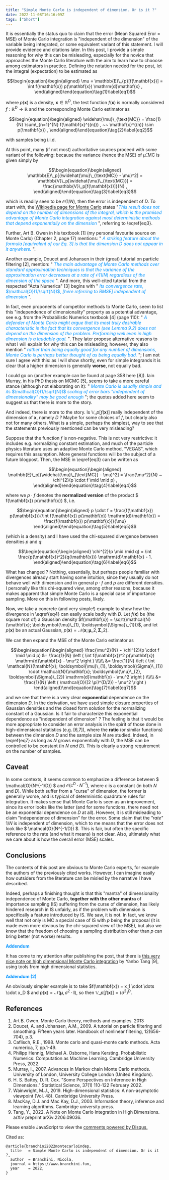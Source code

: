 ```yaml
---
title: "Simple Monte Carlo is independent of dimension. Or is it ?"
date: 2022-11-08T16:16:09Z 
tags: ["Short"]
---
```


It is essentially the status quo to claim that the error (Mean Squared Eror = MSE) of Monte Carlo integration is "independent of the dimension" of the variable being integrated, or some equivalent variant of this statement. I will provide evidence and citations later. In this post, I provide a simple reasoning for why this can be misleading, especially for the novice that approaches the Monte Carlo literature with the aim to learn how to chooose among estimators in practice. 
Defining the notation needed for the post, let the integral (expectation) to be estimated as 

$$\begin{equation}\begin{aligned}
\mu = \mathbb{E}\_{p}[f(\mathbf{x})] = \int f(\mathbf{x}) p(\mathbf{x}) \mathrm{d}\mathbf{x} , 
\end{aligned}\end{equation}\tag{1}\label{eq1}$$

where $p(\mathbf{x})$ is a density, $\mathbf{x} \in \mathbb{R}^{D}$, the test function $f(\mathbf{x})$ is normally considered $f: \mathbb{R}^D \rightarrow \mathbb{R}$ and the corresponding Monte Carlo estimator as 

$$\begin{equation}\begin{aligned}
\widehat{\mu}\_{\text{MC}} = \frac{1}{N} \sum\_{n=1}^{N} f(\mathbf{x}^{(n)}) , ~~ \mathbf{x}^{(n)} \sim p(\mathbf{x}) ,
\end{aligned}\end{equation}\tag{2}\label{eq2}$$

with samples being i.i.d. 

At this point, many (if not most) authoritative sources proceed with some variant of the following: because the variance (hence the MSE) of $\widehat{\mu}\_{\text{MC}}$ is given simply by

$$\begin{equation}\begin{aligned}
\mathbb{E}\_p[(\widehat{\mu}\_{\text{MC}} - \mu)^2] = \mathbb{V}\_p[\widehat{\mu}\_{\text{MC}}] = \frac{\mathbb{V}\_p[f(\mathbf{x})]}{N} , 
\end{aligned}\end{equation}\tag{3}\label{eq3}$$

which is readily seen to be $\mathcal{O}(1/N)$, then the error is independent of $D$. To start with, the [Wikipedia page for Monte Carlo](https://en.wikipedia.org/wiki/Monte_Carlo_integration) states "<span style="color:#0695FF">*This result does not depend on the number of dimensions of the integral, which is the promised advantage of Monte Carlo integration against most deterministic methods that depend exponentially on the dimension* </span>", referring to \eqref{eq3}. 

Further, Art B. Owen in his textbook \[1\] (my personal favourite source on Monte Carlo) (Chapter 2, page 17) mentions: "<span style="color:#0695FF"> *A striking feature about the formula [equivalent of our Eq. 3] is that the dimension* $D$ *does not appear in it anywhere.* </span> ".

Another example, Doucet and Johansen in their (great) tutorial on particle filtering \[2\], mention: "<span style="color:#0695FF"> *The main advantage of Monte Carlo methods over standard approximation techniques is that the variance of the approximation error decreases at a rate of*  $\mathcal{O}(1/N)$ *regardless of the dimension of the space* </span>".  And more, this well-cited tutorial from the respected "Acta Numerica" \[3\] begins with "<span style="color:#0695FF"> *Its convergence rate,* $\mathcal{O}(1/\sqrt{N})$, *[here referring to RMSE] independent of dimension* </span>". 

In fact, even proponents of competitor methods to Monte Carlo, seem to list this "independence of dimensionality" property as a potential advantage, see e.g. from the Probabilistic Numerics textbook \[4\] (page 110): "<span style="color:#0695FF"> *A defender of Monte Carlo might argue that its most truly desirable characteristic is the fact that its convergence (see Lemma 9.2) does not depend on the dimension of the problem. Performing well even in high dimension is a laudable goal.* </span>". They later propose alternative reasons to what I will explain for why this can be misleading; however, they also mention "<span style="color:#0695FF"> *rather than being equally good for any number of dimensions, Monte Carlo is perhaps better thought of as being equally bad.* </span>"; I am not sure I agree with this: as I will show shortly, even for simple integrands it is clear that a higher dimension is generally **worse**, not equally bad. 

I could go on (another example can be found at page 358 here \[8\]). Iain Murray, in his PhD thesis on MCMC \[5\], seems to take a more careful stance (although not elaborating on it): " <span style="color:#0695FF"> *Monte Carlo is usually simple and its* $\mathcal{O}(1/\sqrt{N})$ *scaling of error bars “independent of dimensionality” may be good enough* </span>"; the quotes added here seem to suggest us that there is more to the story.  

And indeed, there is more to the story. Is $\mathbb{V}\_p[f(\mathbf{x})]$ really independent of the dimension of $\mathbf{x}$, namely $D$ ? Maybe for some choices of $f$, but clearly also not for many others. What is a simple, perhaps the simplest, way to see that the statements previously mentioned can be very misleading?  

Suppose that the function $f$ is non-negative. This is not very restrictive: it includes e.g. normalizing constant estimation, and much of the particle physics literature uses an adaptive Monte Carlo method, "VEGAS", which requires this assumption. More general functions will be the subject of a future blogpost. Then, the MSE in \eqref{eq3} can be written as 

$$\begin{equation}\begin{aligned}
\mathbb{E}\_p[(\widehat{\mu}\_{\text{MC}} - \mu)^2] = \frac{\mu^2}{N} ~ \chi^{2}(p \cdot f \mid \mid p) , 
\end{aligned}\end{equation}\tag{4}\label{eq4}$$

where we $p \cdot f$ denotes the **normalized version** of the product $ f(\mathbf{x}) p(\mathbf{x}) $, i.e. 


$$\begin{equation}\begin{aligned}
p \cdot f = \frac{f(\mathbf{x}) p(\mathbf{x})}{\int f(\mathbf{x}) p(\mathbf{x}) \mathrm{d}\mathbf{x}} =  \frac{f(\mathbf{x}) p(\mathbf{x})}{\mu}
\end{aligned}\end{equation}\tag{5}\label{eq5}$$

(which is a density) and I have used the chi-squared divergence between densities $p$ and $q$:

$$\begin{equation}\begin{aligned}
\chi^{2}(p \mid \mid q) = \int \frac{p(\mathbf{x})^2}{q(\mathbf{x})} \mathrm{d}\mathbf{x} - 1. 
\end{aligned}\end{equation}\tag{6}\label{eq6}$$

What has changed ? Nothing, essentially, but perhaps people familiar with divergences already start having some intuition, since they usually do not behave well with dimension and in general $p \cdot f$ and $p$ are different densities. I personally like this chi-squared view, among other reasons, because it makes apparent that simple Monte Carlo is a special case of importance sampling. More on this in following posts, likely. 

Now, we take a concrete (and very simple!) example to show how the divergence in \eqref{eq4} can easily scale badly with $D$. Let $f(\mathbf{x})$ be (the square root of) a Gaussian density $f(\mathbf{x}) = \sqrt{\mathcal{N}(\mathbf{x}; \boldsymbol{\mu}\_{1}, \boldsymbol{\Sigma}\_{1})}$, and let $p(\mathbf{x})$ be an actual Gaussian, $p(\mathbf{x}) = \mathcal{N}(\mathbf{x}; \boldsymbol{\mu}\_{2},  \boldsymbol{\Sigma}\_{2})$. 

We can then expand the MSE of the Monte Carlo estimator as 

$$\begin{equation}\begin{aligned}
\frac{\mu^2}{N} ~ \chi^{2}(p \cdot f \mid \mid p) &= \frac{1}{N}  \left ( \int f(\mathbf{x})^2 p(\mathbf{x}) \mathrm{d}\mathbf{x} - \mu^2 \right )  \\\\\\
&= \frac{1}{N}  \left ( \int \mathcal{N}(\mathbf{x}; \boldsymbol{\mu}\_{1},  \boldsymbol{\Sigma}\_{1}) \cdot \mathcal{N}(\mathbf{x}; \boldsymbol{\mu}\_{2},  \boldsymbol{\Sigma}\_{2})  \mathrm{d}\mathbf{x} - \mu^2 \right ) \\\\\\
&=  \frac{1}{N}  \left ( \mathcal{O}((2 \pi)^{D/2}) - \mu^2 \right )
\end{aligned}\end{equation}\tag{7}\label{eq7}$$

and we see that there is a very clear **exponential** dependence on the dimension $D$. In the derivation, we have used simple closure properties of Gaussian densities and the closed form solution for the normalizing constant of a Gaussian. Is it fair to characterize this exponential dependence as "independent of dimension" ? The feeling is that it would be more appropriate to consider an error analysis in the spirit of those done in high-dimensional statistics (e.g. \[6,7\]), where the **ratio** (or similar functions) between the dimension $D$ and the sample size $N$ are studied. Indeed, in \eqref{eq7} as long as $N$ grows exponentially with $D$, the MSE can be controlled to be constant (in $N$ *and* $D$). This is clearly a strong requirement on the number of samples. 


## Caveat 
In some contexts, it seems common to emphasize a difference between $ \mathcal{O}(N^{-1/D}) $ and $\mathcal{O}( c^{D} \cdot N^{-1} )$, where $c$ is a constant (in both $N$ and $D$). While both suffer from a "curse" of dimension, the former is generally worse, and is typical of deterministic quadrature rules for integration. It makes sense that Monte Carlo is seen as an improvement, since its error looks like the latter (and for some functions, there need not be an exponential dependence on $D$ at all). However, it is still misleading to claim "independence of dimension" for the error. Some claim that the *"rate"* $1/N$ is independent of dimension, which to me means that the error does not look like $ \mathcal{O}(N^{-1/D}) $.  This is fair, but often the specific reference to the rate (and what it means) is not clear. Also, ultimately what we care about is how the overall error (MSE) scales.  

## Conclusions

The contents of this post are obvious to Monte Carlo experts, for example the authors of the previously cited works. However, I can imagine easily how outsiders from the literature can be misled by the narrative I have described. 

Indeed, perhaps a finishing thought is that this "mantra" of dimensionality independence of Monte Carlo, **together with the other mantra** of importance sampling (IS) suffering from the curse of dimension, has likely hindered research in IS unfairly, as if the problem with dimension is specifically a feature introduced by IS. We saw, it is not. In fact, we know well that not only is MC a special case of IS with $p$ being the proposal (it is made even more obvious by the chi-squared view of the MSE), but also we know that the freedom of choosing a sampling distribution other than $p$ can bring better (not worse) results. 

<span style="color:#0695FF"> **Addendum** </span>

It has come to my attention after publishing the post, that there is [this very nice note on high dimensional Monte Carlo integration](https://arxiv.org/pdf/2206.09036.pdf) by Yanbo Tang \[9\], using tools from high dimensional statistics.  

<span style="color:#0695FF"> **Addendum (2)** </span>

An obviously simpler example is to take $f(\mathbf{x}) = x\_1 \cdot \dots \cdot x\_D $ and $p(\mathbf{x}) = \mathcal{N}(\boldsymbol{\mu}, \sigma^{2} \cdot \mathbf{I})$, so then $\mathbb{V}\_p[f(\mathbf{x})] = (\sigma^{2})^{D}$. 

## References
1. Art B. Owen. Monte Carlo theory, methods and examples. 2013
2. Doucet, A. and Johansen, A.M., 2009. A tutorial on particle filtering and smoothing: Fifteen years later. Handbook of nonlinear filtering, 12(656-704), p.3.
3. Caflisch, R.E., 1998. Monte carlo and quasi-monte carlo methods. Acta numerica, 7, pp.1-49.
4. Philipp Hennig, Michael A. Osborne, Hans Kersting. Probabilistic Numerics: Computation as Machine Learning. Cambridge University Press, 2022.
5. Murray, I., 2007. Advances in Markov chain Monte Carlo methods. University of London, University College London (United Kingdom).
6. H. S. Battey, D. R. Cox. "Some Perspectives on Inference in High Dimensions." Statistical Science, 37(1) 110-122 February 2022.
7. Wainwright, M.J., 2019. High-dimensional statistics: A non-asymptotic viewpoint (Vol. 48). Cambridge University Press.
8. MacKay, D.J. and Mac Kay, D.J., 2003. Information theory, inference and learning algorithms. Cambridge university press.
9. Tang, Y., 2022. A Note on Monte Carlo Integration in High Dimensions. arXiv preprint arXiv:2206.09036.

<div id="disqus_thread"></div>
<script>
    /**
    *  RECOMMENDED CONFIGURATION VARIABLES: EDIT AND UNCOMMENT THE SECTION BELOW TO INSERT DYNAMIC VALUES FROM YOUR PLATFORM OR CMS.
    *  LEARN WHY DEFINING THESE VARIABLES IS IMPORTANT: https://disqus.com/admin/universalcode/#configuration-variables    */

    var disqus_config = function () {
    this.page.url = "https://www.branchini.fun/posts/monte_carlo_indep/";  
    this.page.identifier = "montecarloindep"; // Replace PAGE_IDENTIFIER with your page's unique identifier variable
    };

    (function() { // DON'T EDIT BELOW THIS LINE
    var d = document, s = d.createElement('script');
    s.src = 'https://personal-website-g7y0elzvjn.disqus.com/embed.js';
    s.setAttribute('data-timestamp', +new Date());
    (d.head || d.body).appendChild(s);
    })();
</script>
<noscript>Please enable JavaScript to view the <a href="https://disqus.com/?ref_noscript">comments powered by Disqus.</a></noscript>


<p>Cited as:</p>
<pre tabindex="0"><code>@article{branchini2022montecarloindep,
  title   = Simple Monte Carlo is independent of dimension. Or is it ?,
  author  = Branchini, Nicola,
  journal = https://www.branchini.fun,
  year    = 2022,
}
